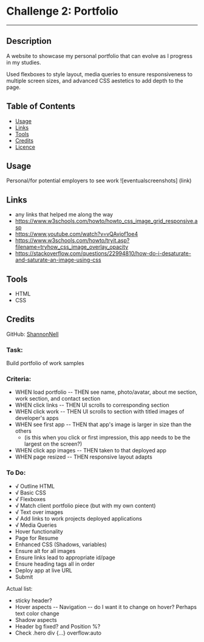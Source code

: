 # Challenge 2: Portfolio

***

## Description
A website to showcase my personal portfolio that can evolve as I progress in my studies. 

Used flexboxes to style layout, media queries to ensure responsiveness to multiple screen sizes, and advanced CSS aestetics to add depth to the page.

## Table of Contents

* [Usage](#usage)
* [Links](#links)
* [Tools](#tools)
* [Credits](#credits)
* [Licence](#license)

## Usage
Personal/for potential employers to see work
![eventualscreenshots] (link)

## Links
* any links that helped me along the way
* https://www.w3schools.com/howto/howto_css_image_grid_responsive.asp
* https://www.youtube.com/watch?v=vQAvjof1oe4 
* https://www.w3schools.com/howto/tryit.asp?filename=tryhow_css_image_overlay_opacity
* https://stackoverflow.com/questions/22994810/how-do-i-desaturate-and-saturate-an-image-using-css 

## Tools
* HTML
* CSS

## Credits
GitHub: [ShannonNell](https://github.com/ShannonNell)

### Task:
Build portfolio of work samples

### Criteria:
- WHEN load portfolio -- THEN see name, photo/avatar, about me section, work section, and contact section
- WHEN click links -- THEN UI scrolls to corresponding section
- WHEN click work -- THEN UI scrolls to section with titled images of developer's apps
- WHEN see first app -- THEN that app's image is larger in size than the others
    - (is this when you click or first impression, this app needs to be the largest on the screen?)
- WHEN click app images -- THEN taken to that deployed app
- WHEN page resized -- THEN responsive layout adapts

### To Do:
- √ Outline HTML
- √ Basic CSS
- √ Flexboxes
- √ Match client portfolio piece (but with my own content)
- √ Text over images
- √ Add links to work projects deployed applications
- √ Media Queries
- Hover functionality
- Page for Resume
- Enhanced CSS (Shadows, variables)
- Ensure alt for all images
- Ensure links lead to appropriate id/page
- Ensure heading tags all in order
- Deploy app at live URL 
- Submit
 

Actual list:
- sticky header? 
- Hover aspects -- Navigation -- do I want it to change on hover? Perhaps text color change
- Shadow aspects
- Header bg fixed? and Position %?
- Check .hero div {...} overflow:auto